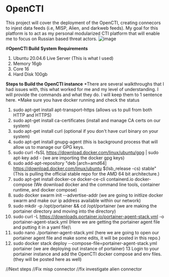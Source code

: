# OpenCTI
This project will cover the deployment of the OpenCTI, creating connecors to injest data feeds (i.e, MISP, Alien, and darkweb feeds).
My goal for this platform is to act as my personal modularized CTI platform that will enable me to focus on Russian based threat actors. 
![image](https://github.com/user-attachments/assets/4e05bef0-8858-4f90-b592-d27a8cff2f5e)

#**OpenCTI Build**
**System Requirements**
1. Ubuntu 20.04.6  Live Server (This is what I used)
2. Memory 16gb
3. Core 16
4. Hard Disk 100gb

**Steps to Build the OpenCTI instance**
*There are several walkthroughs that I had issues with, this what worked for me and my level of understanding. I will provide the commands and what they do. 
I will keep them to 1 sentence here. 
*Make sure you have docker running and check the status

1. sudo apt-get install apt-transport-https (allows us to pull from both HTTP and HTTPS)
2. sudo apt-get install ca-certificates (install and manage CA certs on our system)
3. sudo apt-get install curl (optional if you don't have curl binary on your system)
4. sudo apt-get install gnupg-agent (this is background process that will allow us to manage our GPG keys.
5. sudo curl -fsSL https://download.docker.com/linux/ubuntu/gpg | sudo apt-key add - (we are importing the docker gpg keys)
6. sudo add-apt-repository "deb [arch=amd64] https://download.docker.com/linux/ubuntu $(lsb_release -cs) stable" (This is pulling the official stable repo for the AMD 64 bit architecture.)
7. sudo apt-get install docker-ce docker-ce-cli containerd.io docker-compose (We download docker and the command line tools, container runtime, and docker compose)
8. sudo docker swarm init --advertise-addr <ip address> (we are going to initlize docker swarm and make our ip address available within our network)
9. sudo mkdir -p /opt/portainer && cd /opt/portainer (we are making the portainer directory and moving into the directory)
10. sudo curl -L https://downloads.portainer.io/portainer-agent-stack.yml -o portainer-agent-stack.yml (Here we are getting the portainer agent file and putting it in a yaml file)\
11. sudo nano ./portainer-agent-stack.yml (here we are going to open our portainer agent file and make some edits, it will be posted in this repo.)
12. sudo docker stack deploy --compose-file=portainer-agent-stack.yml portainer (we are deploying out instance of portainer)
13 Login to your portainer instance and add the OpenCTI docker compose and env files. (they will be posted here as well)


//Next steps
//Fix misp connector
//fix investigate alien connector

